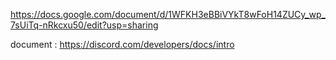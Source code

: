 https://docs.google.com/document/d/1WFKH3eBBiVYkT8wFoH14ZUCy_wp_7sUiTq-nRkcxu50/edit?usp=sharing


document : https://discord.com/developers/docs/intro

